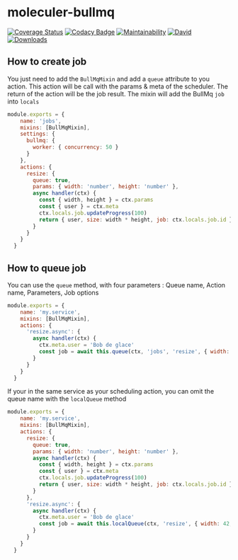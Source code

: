 # moleculer-bullmq

[![Coverage Status](https://coveralls.io/repos/github/Hugome/moleculer-bullmq/badge.svg?branch=master)](https://coveralls.io/github/Hugome/moleculer-bullmq?branch=master)
[![Codacy Badge](https://api.codacy.com/project/badge/Grade/24c78365441a4e5e99dde311cfa72f18)](https://www.codacy.com/app/Hugome/moleculer-bullmq?utm_source=github.com&amp;utm_medium=referral&amp;utm_content=Hugome/moleculer-bullmq&amp;utm_campaign=Badge_Grade)
[![Maintainability](https://api.codeclimate.com/v1/badges/e7d4fa4fbe1032b51c77/maintainability)](https://codeclimate.com/github/Hugome/moleculer-bullmq/maintainability)
[![David](https://img.shields.io/david/Hugome/moleculer-bullmq.svg)](https://david-dm.org/Hugome/moleculer-bullmq)
[![Downloads](https://img.shields.io/npm/dm/moleculer-bullmq.svg)](https://www.npmjs.com/package/moleculer-bullmq)

## How to create job
You just need to add the `BullMqMixin` and add a `queue` attribute to you action.
This action will be call with the params & meta of the scheduler.
The return of the action will be the job result.
The mixin will add the BullMq `job` into `locals`
```js
module.exports = {
    name: 'jobs',
    mixins: [BullMqMixin],
    settings: {
      bullmq: {
        worker: { concurrency: 50 }
      }
    },
    actions: {
      resize: {
        queue: true,
        params: { width: 'number', height: 'number' },
        async handler(ctx) {
          const { width, height } = ctx.params
          const { user } = ctx.meta
          ctx.locals.job.updateProgress(100)
          return { user, size: width * height, job: ctx.locals.job.id }
        }
      }
    }
  }
```
## How to queue job
You can use the `queue` method, with four parameters : Queue name, Action name, Parameters, Job options
```js
module.exports = {
    name: 'my.service',
    mixins: [BullMqMixin],
    actions: {
      'resize.async': {
        async handler(ctx) {
          ctx.meta.user = 'Bob de glace'
          const job = await this.queue(ctx, 'jobs', 'resize', { width: 42, height: 42 }, { priority: 10 })
        }
      }
    }
  }
```
If your in the same service as your scheduling action, you can omit the queue name with the `localQueue` method
```js
module.exports = {
    name: 'my.service',
    mixins: [BullMqMixin],
    actions: {
      resize: {
        queue: true,
        params: { width: 'number', height: 'number' },
        async handler(ctx) {
          const { width, height } = ctx.params
          const { user } = ctx.meta
          ctx.locals.job.updateProgress(100)
          return { user, size: width * height, job: ctx.locals.job.id }
        }
      },
      'resize.async': {
        async handler(ctx) {
          ctx.meta.user = 'Bob de glace'
          const job = await this.localQueue(ctx, 'resize', { width: 42, height: 42 }, { priority: 10 })
        }
      }
    }
  }
```

